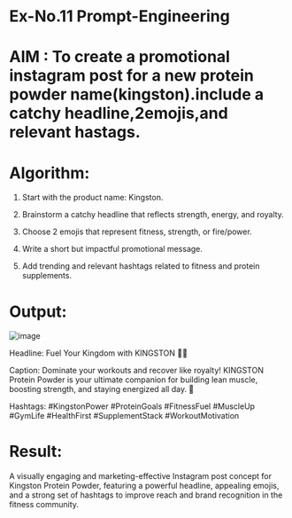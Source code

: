# Ex-No.11 Prompt-Engineering
# AIM : To create a promotional instagram post for a new protein powder name(kingston).include a catchy headline,2emojis,and relevant hastags.
# Algorithm: 
1. Start with the product name: Kingston.

2. Brainstorm a catchy headline that reflects strength, energy, and royalty.

3. Choose 2 emojis that represent fitness, strength, or fire/power.

4. Write a short but impactful promotional message.

5. Add trending and relevant hashtags related to fitness and protein supplements.


# Output:
![image](https://github.com/user-attachments/assets/a4f908d9-debb-41f9-b7e0-a587bdf1e823)

Headline: Fuel Your Kingdom with KINGSTON 💪🔥

Caption: Dominate your workouts and recover like royalty! KINGSTON Protein Powder is your ultimate companion for building lean muscle, boosting strength, and staying energized all day. 👑

Hashtags: #KingstonPower #ProteinGoals #FitnessFuel #MuscleUp #GymLife #HealthFirst #SupplementStack #WorkoutMotivation

# Result:
A visually engaging and marketing-effective Instagram post concept for Kingston Protein Powder, featuring a powerful headline, appealing emojis, and a strong set of hashtags to improve reach and brand recognition in the fitness community.


